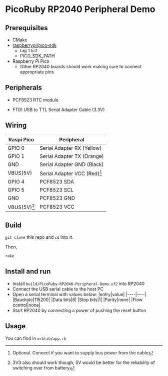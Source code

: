 # PicoRuby RP2040 Peripheral Demo

## Prerequisites

- CMake
- [raspberrypi/pico-sdk](https://github.com/raspberrypi/pico-sdk)
  - tag 1.5.0
  - PICO_SDK_PATH
- Raspberry Pi Pico
  - Other RP2040 boards should work making sure to connect appropriate pins

## Peripherals

- PCF8523 RTC module

- FTDI USB to TTL Serial Adapter Cable (3.3V)

## Wiring

|Raspi Pico|Peripheral|
|---------------|----------|
|GPIO 0|Serial Adapter RX (Yellow)|
|GPIO 1|Serial Adapter TX (Orange)|
|GND|Serial Adapter GND (Black)|
|VBUS(5V)|Serial Adapter VCC (Red)[^1]|
|GPIO 4|PCF8523 SDA|
|GPIO 5|PCF8523 SCL|
|GND|PCF8523 GND|
|VBUS(5V)[^2]|PCF8523 VCC|

[^1]: Optional. Connect if you want to supply bus power from the cable

[^2]: 3V3 also should work though, 5V would be better for the reliability of switching over from battery


## Build

`git clone` this repo and `cd` into it.

Then,

```console
rake
```

## Install and run

- Install `build/PicoRuby-RP2040-Peripheral-Demo.uf2` into RP2040
- Connect the USB serial cable to the host PC
- Open a serial terminal with values below:
    |entry|value|
    |----|----|
    |Baudrate|115200|
    |Data bits|8|
    |Stop bits|1|
    |Parity|none|
    |Flow control|none|
- Start RP2040 by connecting a power of pushing the reset button

## Usage

You can find in `mrblib/app.rb`

